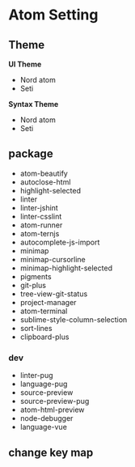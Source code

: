 # Atom Setting

## Theme

**UI Theme**

- Nord atom
- Seti

**Syntax Theme**

- Nord atom
- Seti

## package

- atom-beautify
- autoclose-html
- highlight-selected
- linter
- linter-jshint
- linter-csslint
- atom-runner
- atom-ternjs
- autocomplete-js-import
- minimap
- minimap-cursorline
- minimap-highlight-selected
- pigments
- git-plus
- tree-view-git-status
- project-manager
- atom-terminal
- sublime-style-column-selection
- sort-lines
- clipboard-plus

### dev

- linter-pug
- language-pug
- source-preview
- source-preview-pug
- atom-html-preview
- node-debugger
- language-vue



## change key map
